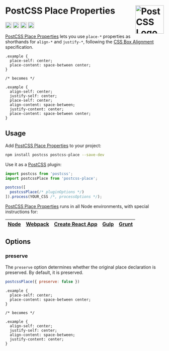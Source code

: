 # PostCSS Place Properties [<img src="https://postcss.github.io/postcss/logo.svg" alt="PostCSS Logo" width="90" height="90" align="right">][postcss]

[<img alt="NPM Version" src="https://img.shields.io/npm/v/postcss-place.svg" height="20">][npm-url]
[<img alt="CSS Standard Status" src="https://cssdb.org/badge/double-position-gradients.svg" height="20">][css-url]
[<img alt="Build Status" src="https://github.com/csstools/postcss-plugins/workflows/test/badge.svg" height="20">][cli-url]
[<img alt="Support Chat" src="https://img.shields.io/badge/support-chat-blue.svg" height="20">][git-url]

[PostCSS Place Properties] lets you use `place-*` properties as shorthands for `align-*`
and `justify-*`, following the [CSS Box Alignment] specification.

```pcss
.example {
  place-self: center;
  place-content: space-between center;
}

/* becomes */

.example {
  align-self: center;
  justify-self: center;
  place-self: center;
  align-content: space-between;
  justify-content: center;
  place-content: space-between center;
}
```

## Usage

Add [PostCSS Place Properties] to your project:

```bash
npm install postcss postcss-place --save-dev
```

Use it as a [PostCSS] plugin:

```js
import postcss from 'postcss';
import postcssPlace from 'postcss-place';

postcss([
  postcssPlace(/* pluginOptions */)
]).process(YOUR_CSS /*, processOptions */);
```

[PostCSS Place Properties] runs in all Node environments, with special instructions for:

| [Node](INSTALL.md#node) | [Webpack](INSTALL.md#webpack) | [Create React App](INSTALL.md#create-react-app) | [Gulp](INSTALL.md#gulp) | [Grunt](INSTALL.md#grunt) |
| --- | --- | --- | --- | --- |

## Options

### preserve

The `preserve` option determines whether the original place declaration is
preserved. By default, it is preserved.

```js
postcssPlace({ preserve: false })
```

```pcss
.example {
  place-self: center;
  place-content: space-between center;
}

/* becomes */

.example {
  align-self: center;
  justify-self: center;
  align-content: space-between;
  justify-content: center;
}
```

[cli-url]: https://github.com/csstools/postcss-plugins/actions/workflows/test.yml?query=workflow/test
[css-url]: https://cssdb.org/#place-properties
[git-url]: https://gitter.im/postcss/postcss
[npm-url]: https://www.npmjs.com/package/postcss-place

[CSS Box Alignment]: https://www.w3.org/TR/css-align-3/#place-content
[Gulp PostCSS]: https://github.com/postcss/gulp-postcss
[Grunt PostCSS]: https://github.com/nDmitry/grunt-postcss
[PostCSS]: https://github.com/postcss/postcss
[PostCSS Loader]: https://github.com/postcss/postcss-loader
[PostCSS Place Properties]: https://github.com/csstools/postcss-plugins/tree/main/plugins/postcss-place
